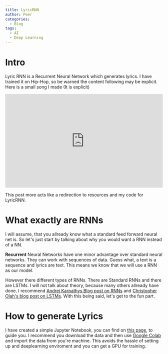 ```yaml
---
title: LyricRNN
author: Peer
categories:
  - Blog
tags:
  - AI
  - Deep Learning
---
```


# Intro
Lyric RNN is a Recurrent Neural Network which generates lyrics. I have trained it on Hip-Hop, so be warned the content following may be explicit. Here is a small song I made (It is explicit)

<iframe width="100%" height="300" scrolling="no" frameborder="no" allow="autoplay" src="https://w.soundcloud.com/player/?url=https%3A//api.soundcloud.com/tracks/494755635&color=%23ff5500&auto_play=false&hide_related=false&show_comments=true&show_user=true&show_reposts=false&show_teaser=true&visual=true"></iframe>

This post more acts like a redirection to resources and my code for LyricRNN.

# What exactly are RNNs

I will assume, that you allready know what a standard feed forward neural net is. So let's just start by talking about why you would want a RNN instead of a NN. 

**Recurrent** Neural Networks have one minor advantage over standard neural networks. They can work with sequences of data. Guess what, a text is a sequence and lyrics are text. This means we know that we will use a RNN as our model.

However there different types of RNNs. There are Standard RNNs and there are LSTMs. I will not talk about theory, because many others allready have done. I recommend [Andrej Karpathys Blog post on RNNs](http://karpathy.github.io/2015/05/21/rnn-effectiveness/) and [Christopher Olah's blog post on LSTMs](http://colah.github.io/posts/2015-08-Understanding-LSTMs/). With this being said, let's get to the fun part.

# How to generate Lyrics

I have created a simple Jupyter Notebook, you can find on [this page](https://github.com/peerlator/LyricRNN/blob/master/Tutorial.ipynb), to guide you. I recommend you download the data and then use [Google Colab](https://colab.research.google.com/) and import the data from you're machine. This avoids the hassle of setting up and deeplearning enviroment and you can get a GPU for training.
